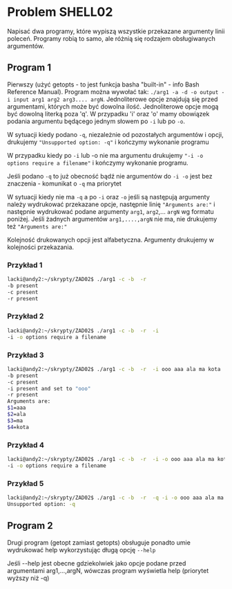 # Problem SHELL02
Napisać dwa programy, które wypiszą wszystkie przekazane argumenty linii poleceń. Programy robią to samo, ale różnią się rodzajem obsługiwanych argumentów.

## Program 1
Pierwszy (użyć getopts - to jest funkcja basha "built-in" - info Bash Reference Manual). Program można wywołać tak: `./arg1 -a -d -o output -i input arg1 arg2 arg3.... argN`. Jednoliterowe opcje znajdują się przed argumentami, których może być dowolna ilość. Jednoliterowe opcje mogą być dowolną literką poza 'q'. W przypadku 'i' oraz 'o' mamy obowiązek podania argumentu będącego jednym słowem po `-i` lub po `-o`.

W sytuacji kiedy podano `-q`, niezależnie od pozostałych argumentów i opcji, drukujemy `"Unsupported option: -q"` i kończymy wykonanie programu

W przypadku kiedy po `-i` lub -o nie ma argumentu drukujemy `"-i -o options require a filename"` i kończymy wykonanie programu.

Jeśli podano `-q` to już obecność bądź nie argumentów do `-i -o` jest bez znaczenia - komunikat o `-q` ma priorytet

W sytuacji kiedy nie ma `-q` a po `-i` oraz `-o` jeśli są następują argumenty należy wydrukować przekazane opcje, następnie linię `"Arguments are:"` i następnie wydrukować podane argumenty `arg1`, `arg2`,... `argN` wg formatu poniżej. Jeśli żadnych argumentów `arg1,....,argN` nie ma, nie drukujemy też `"Arguments are:"`

Kolejność drukowanych opcji jest alfabetyczna. Argumenty drukujemy w kolejności przekazania.

### Przykład 1
```bash
lacki@andy2:~/skrypty/ZAD02$ ./arg1 -c -b  -r       
-b present
-c present
-r present
```

### Przykład 2
```bash
lacki@andy2:~/skrypty/ZAD02$ ./arg1 -c -b  -r  -i
-i -o options require a filename
```

### Przykład 3
```bash
lacki@andy2:~/skrypty/ZAD02$ ./arg1 -c -b  -r  -i ooo aaa ala ma kota 
-b present
-c present
-i present and set to "ooo"
-r present
Arguments are:
$1=aaa
$2=ala
$3=ma
$4=kota
```

### Przykład 4
```bash
lacki@andy2:~/skrypty/ZAD02$ ./arg1 -c -b  -r  -i -o ooo aaa ala ma kota 
-i -o options require a filename
```

### Przykład 5
```bash
lacki@andy2:~/skrypty/ZAD02$ ./arg1 -c -b  -r  -q -i -o ooo aaa ala ma kota 
Unsupported option: -q
```
## Program 2
Drugi program (getopt zamiast getopts) obsługuje ponadto umie wydrukować help wykorzystując długą opcję `--help`

Jeśli --help jest obecne gdziekolwiek jako opcje podane przed argumentami arg1,...,argN, wówczas program wyświetla help (priorytet wyższy niż -q)